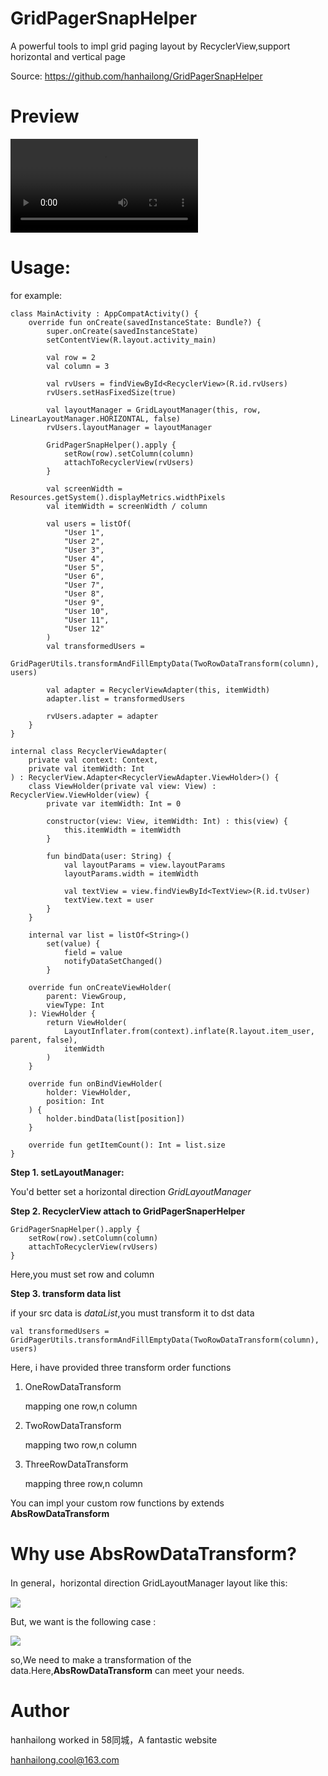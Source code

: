 # GridPagerSnapHelper

A powerful tools to impl grid paging layout by RecyclerView,support horizontal and vertical page

Source: https://github.com/hanhailong/GridPagerSnapHelper

# Preview

![](test.mp4)

# Usage:

for example:

```
class MainActivity : AppCompatActivity() {
    override fun onCreate(savedInstanceState: Bundle?) {
        super.onCreate(savedInstanceState)
        setContentView(R.layout.activity_main)

        val row = 2
        val column = 3

        val rvUsers = findViewById<RecyclerView>(R.id.rvUsers)
        rvUsers.setHasFixedSize(true)

        val layoutManager = GridLayoutManager(this, row, LinearLayoutManager.HORIZONTAL, false)
        rvUsers.layoutManager = layoutManager

        GridPagerSnapHelper().apply {
            setRow(row).setColumn(column)
            attachToRecyclerView(rvUsers)
        }

        val screenWidth = Resources.getSystem().displayMetrics.widthPixels
        val itemWidth = screenWidth / column

        val users = listOf(
            "User 1",
            "User 2",
            "User 3",
            "User 4",
            "User 5",
            "User 6",
            "User 7",
            "User 8",
            "User 9",
            "User 10",
            "User 11",
            "User 12"
        )
        val transformedUsers =
            GridPagerUtils.transformAndFillEmptyData(TwoRowDataTransform(column), users)

        val adapter = RecyclerViewAdapter(this, itemWidth)
        adapter.list = transformedUsers

        rvUsers.adapter = adapter
    }
}

internal class RecyclerViewAdapter(
    private val context: Context,
    private val itemWidth: Int
) : RecyclerView.Adapter<RecyclerViewAdapter.ViewHolder>() {
    class ViewHolder(private val view: View) : RecyclerView.ViewHolder(view) {
        private var itemWidth: Int = 0

        constructor(view: View, itemWidth: Int) : this(view) {
            this.itemWidth = itemWidth
        }

        fun bindData(user: String) {
            val layoutParams = view.layoutParams
            layoutParams.width = itemWidth

            val textView = view.findViewById<TextView>(R.id.tvUser)
            textView.text = user
        }
    }

    internal var list = listOf<String>()
        set(value) {
            field = value
            notifyDataSetChanged()
        }

    override fun onCreateViewHolder(
        parent: ViewGroup,
        viewType: Int
    ): ViewHolder {
        return ViewHolder(
            LayoutInflater.from(context).inflate(R.layout.item_user, parent, false),
            itemWidth
        )
    }

    override fun onBindViewHolder(
        holder: ViewHolder,
        position: Int
    ) {
        holder.bindData(list[position])
    }

    override fun getItemCount(): Int = list.size
}
```

**Step 1. setLayoutManager:**

You'd better set a horizontal direction *GridLayoutManager*

**Step 2. RecyclerView attach to GridPagerSnaperHelper**

```
GridPagerSnapHelper().apply {
    setRow(row).setColumn(column)
    attachToRecyclerView(rvUsers)
}
```

Here,you must set row and column

**Step 3. transform data list**

if your src data is *dataList*,you must transform it to dst data

```
val transformedUsers = GridPagerUtils.transformAndFillEmptyData(TwoRowDataTransform(column), users)
```
Here, i have provided three transform order functions

1. OneRowDataTransform

    mapping one row,n column
2. TwoRowDataTransform

    mapping two row,n column 
3. ThreeRowDataTransform

    mapping three row,n column

You can impl your custom row functions by extends **AbsRowDataTransform**

# Why use AbsRowDataTransform?

In general，horizontal direction GridLayoutManager layout like this:

![](https://raw.githubusercontent.com/hanhailong/GridPagerSnapHelper/master/screenshot/GridLayoutManager_Horizontal_Normal.png)

But, we want is the following case :

![](https://raw.githubusercontent.com/hanhailong/GridPagerSnapHelper/master/screenshot/GridLayoutManager_Horizontal_Tile.png)

so,We need to make a transformation of the data.Here,**AbsRowDataTransform** can meet your needs.

# Author

hanhailong worked in 58同城，A fantastic website

hanhailong.cool@163.com